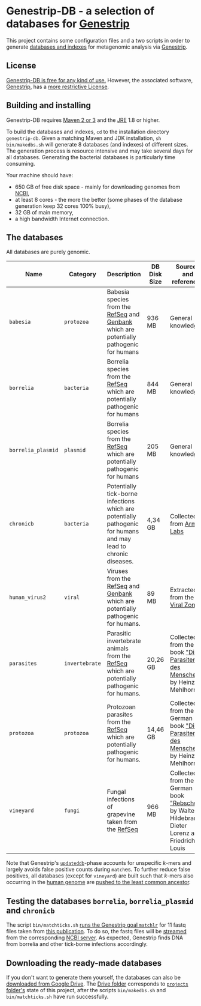 **Genestrip-DB** - a selection of databases for [Genestrip](https://github.com/pfeiferd/genestrip)
===============================================

This project contains some configuration files and a two scripts in order to 
generate [databases and indexes](https://github.com/pfeiferd/genestrip/blob/master/README.md#generating-your-own-database) for metagenomic analysis via [Genestrip]([Genestrip](https://github.com/pfeiferd/genestrip).).

## License

[Genestrip-DB is free for any kind of use.](./LICENSE.txt) However, the associated software, [Genestrip](https://github.com/pfeiferd/genestrip), has a [more restrictive License]([Genestrip](https://github.com/pfeiferd/genestrip#license).). 

## Building and installing

Genestrip-DB requires [Maven 2 or 3](https://maven.apache.org/) and the [JRE](https://jdk.java.net/) 1.8 or higher.

To build the databases and indexes, `cd` to the installation directory `genestrip-db`. Given a matching Maven and JDK installation, `sh bin/makedbs.sh` 
will generate 8 databases (and indexes) of different sizes. The generation process is resource intensive and may take several days for all databases.
Generating the bacterial databases is particularly time consuming.

Your machine should have:
* 650 GB of free disk space - mainly for downloading genomes from [NCBI](https://www.ncbi.nlm.nih.gov/),
* at least 8 cores - the more the better (some phases of the database generation keep 32 cores 100% busy),
* 32 GB of main memory,
* a high bandwidth Internet connection.

## The databases

All databases are purely genomic.

| Name        | Category |Description | DB Disk Size   | Sources and references |
| ----------- | -----|------ | ----------- | ---------------------- |
| `babesia`     | `protozoa` | Babesia species from the [RefSeq](https://ftp.ncbi.nlm.nih.gov/refseq/release/) and [Genbank](https://ftp.ncbi.nlm.nih.gov/genomes/genbank/) which are potentially pathogenic for humans | 936 MB | General knowledge |
| `borrelia`   | `bacteria` | Borrelia species from the [RefSeq](https://ftp.ncbi.nlm.nih.gov/refseq/release/) which are potentially pathogenic for humans  | 844 MB | General knowledge |
| `borrelia_plasmid`    | `plasmid`  | Borrelia species from the [RefSeq](https://ftp.ncbi.nlm.nih.gov/refseq/release/) which are potentially pathogenic for humans  | 205 MB | General knowledge |
| `chronicb`    | `bacteria`  | Potentially tick-borne infections which are potentially pathogenic for humans and may lead to chronic diseases. | 4,34 GB | Collected from [Armin Labs](https://arminlabs.com/en/services) |
| `human_virus2`    | `viral`  | Viruses from the [RefSeq](https://ftp.ncbi.nlm.nih.gov/refseq/release/) and [Genbank](https://ftp.ncbi.nlm.nih.gov/genomes/genbank/) which are potentially pathogenic for humans. |89 MB | Extracted from the [Viral Zone](https://viralzone.expasy.org/678) |
| `parasites` | `invertebrate` | Parasitic invertebrate animals from the [RefSeq](https://ftp.ncbi.nlm.nih.gov/refseq/release/) which are potentially pathogenic for humans. | 20,26 GB | Collected from the book ["Die Parasiten des Menschen"](https://link.springer.com/book/10.1007/978-3-662-65315-9) by Heinz Mehlhorn |
| `protozoa` | `protozoa` | Protozoan parasites from the [RefSeq](https://ftp.ncbi.nlm.nih.gov/refseq/release/) which are potentially pathogenic for humans. | 14,46 GB | Collected from the German book ["Die Parasiten des Menschen"](https://link.springer.com/book/10.1007/978-3-662-65315-9) by Heinz Mehlhorn |
| `vineyard` | `fungi` | Fungal infections of grapevine taken from the [RefSeq](https://ftp.ncbi.nlm.nih.gov/refseq/release/) | 966 MB | Collected from the German book ["Rebschutz"](https://books.google.de/books/about/Rebschutz_Taschenbuch.html?id=ov1JAAAAYAAJ&redir_esc=y) by Walter Hildebrand, Dieter Lorenz and Friedrich Louis |

Note that Genestrip's [`updateddb`](https://github.com/pfeiferd/genestrip/blob/master/Goals.md)-phase accounts for unspecific *k*-mers and largely avoids false positive counts during `match`es.
To further reduce false positives, all databases (except for `vineyard`) are built such that *k*-mers also occurring in the [human genome](https://ftp.ncbi.nlm.nih.gov/genomes/all/GCA/000/001/405/GCA_000001405.29_GRCh38.p14/GCA_000001405.29_GRCh38.p14_genomic.fna.gz) 
are [pushed to the least common ancestor](https://github.com/pfeiferd/genestrip/blob/master/README.md#manually-adding-fasta-files).

## Testing the databases `borrelia`, `borrelia_plasmid` and `chronicb`

The script `bin/matchticks.sh` [runs the Genestrip goal `matchlr`](https://github.com/pfeiferd/genestrip/blob/master/README.md#usage-and-goals) for 11 fastq files taken from [this publication](https://www.ncbi.nlm.nih.gov/pmc/articles/PMC10328957/).
To do so, the fastq files will be [streamed](https://github.com/pfeiferd/genestrip/blob/master/README.md#reading-streaming-and-downloading-fastq-files) from the corresponding [NCBI server](https://www.be-md.ncbi.nlm.nih.gov).
As expected, Genestrip finds DNA from borrelia and other tick-borne infections accordingly.

## Downloading the ready-made databases

If you don't want to generate them yourself, the databases can also be [downloaded from Google Drive](https://drive.google.com/drive/folders/1cmMPjHTAs4pEti4eEM-gOngvOn39btdU?usp=sharing).
The [Drive folder](https://drive.google.com/drive/folders/1cmMPjHTAs4pEti4eEM-gOngvOn39btdU?usp=sharing) corresponds 
to [`projects` folder's](https://github.com/pfeiferd/genestrip-db/tree/master/data/projects) state of this project, after the scripts `bin/makedbs.sh` and `bin/matchticks.sh` have run successfully.



